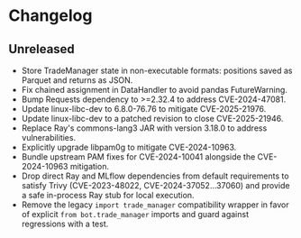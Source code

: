 # Changelog

## Unreleased
- Store TradeManager state in non-executable formats: positions saved as Parquet and returns as JSON.
- Fix chained assignment in DataHandler to avoid pandas FutureWarning.
- Bump Requests dependency to >=2.32.4 to address CVE-2024-47081.
- Update linux-libc-dev to 6.8.0-76.76 to mitigate CVE-2025-21976.
- Update linux-libc-dev to a patched revision to close CVE-2025-21946.
- Replace Ray's commons-lang3 JAR with version 3.18.0 to address vulnerabilities.
- Explicitly upgrade libpam0g to mitigate CVE-2024-10963.
- Bundle upstream PAM fixes for CVE-2024-10041 alongside the CVE-2024-10963
  mitigation.
- Drop direct Ray and MLflow dependencies from default requirements to satisfy
  Trivy (CVE-2023-48022, CVE-2024-37052…37060) and provide a safe in-process
  Ray stub for local execution.
- Remove the legacy `import trade_manager` compatibility wrapper in favor of
  explicit `from bot.trade_manager` imports and guard against regressions with a
  test.
